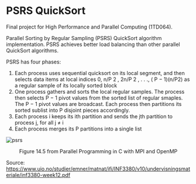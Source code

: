 # PSRS QuickSort
Final project for High Performance and Parallel Computing (1TD064).

Parallel Sorting by Regular Sampling (PSRS) QuickSort algorithm implementation. PSRS achieves better load balancing than other parallel QuickSort algorithms.


PSRS has four phases:
1. Each process uses sequential quicksort on its local segment, and
then selects data items at local indices
0, n/P
2
, 2n/P
2
, . . .,
(
P
− 1)(n/P2) as a regular sample of its
locally sorted block
2. One process gathers and sorts the local regular samples. The
process then selects
P
−
1 pivot values from the sorted list of
regular smaples. The
P
−
1 pivot values are broadcast. Each
process then partitions its sorted sublist into
P disjoint pieces
accordingly.
3. Each process
i keeps its
ith partition and sends the
jth partition
to process
j, for all
j $\neq$ i
4. Each process merges its
P partitions into a single list


![psrs](https://user-images.githubusercontent.com/2366125/194700169-bf13eb1c-5cc3-445c-9a6e-3d7a8e9f5815.png)

<p align="center">Figure 14.5 from Parallel Programming in C with MPI and OpenMP</p>


Source: https://www.uio.no/studier/emner/matnat/ifi/INF3380/v10/undervisningsmateriale/inf3380-week12.pdf
